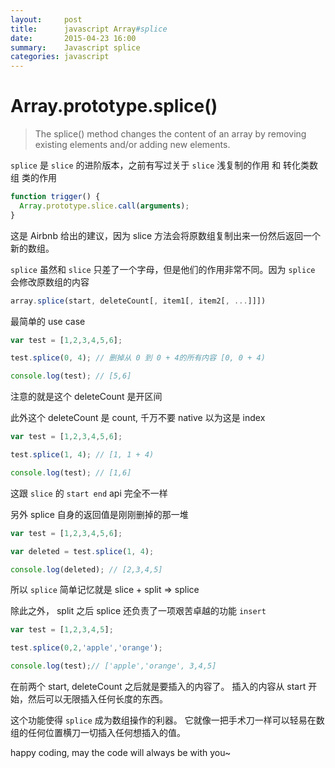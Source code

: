 ```yaml
---
layout:     post
title:      javascript Array#splice
date:       2015-04-23 16:00
summary:    Javascript splice
categories: javascript
---
```


# Array.prototype.splice()

> The splice() method changes the content of an array by removing existing elements and/or adding new elements.

`splice` 是 `slice` 的进阶版本，之前有写过关于 `slice` 浅复制的作用 和 转化类数组 类的作用

``` javascript
function trigger() {
  Array.prototype.slice.call(arguments);
}
```

这是 Airbnb 给出的建议，因为 slice 方法会将原数组复制出来一份然后返回一个新的数组。

`splice` 虽然和 `slice` 只差了一个字母，但是他们的作用非常不同。因为 `splice` 会修改原数组的内容

>
``` javascript
array.splice(start, deleteCount[, item1[, item2[, ...]]])
```

最简单的 use case

``` javascript
var test = [1,2,3,4,5,6];

test.splice(0, 4); // 删掉从 0 到 0 + 4的所有内容 [0, 0 + 4)

console.log(test); // [5,6]
```

注意的就是这个 deleteCount 是开区间

此外这个 deleteCount 是 count, 千万不要 native 以为这是 index

``` javascript
var test = [1,2,3,4,5,6];

test.splice(1, 4); // [1, 1 + 4)

console.log(test); // [1,6]
```

这跟 `slice` 的 `start end` api 完全不一样

另外 splice 自身的返回值是刚刚删掉的那一堆

``` javascript
var test = [1,2,3,4,5,6];

var deleted = test.splice(1, 4);

console.log(deleted); // [2,3,4,5]
```

所以 `splice` 简单记忆就是  slice + split => splice

除此之外， split 之后 splice 还负责了一项艰苦卓越的功能 `insert`

``` javascript
var test = [1,2,3,4,5];

test.splice(0,2,'apple','orange');

console.log(test);// ['apple','orange', 3,4,5]
```

在前两个 start, deleteCount 之后就是要插入的内容了。 插入的内容从 start 开始，然后可以无限插入任何长度的东西。

这个功能使得 `splice` 成为数组操作的利器。 它就像一把手术刀一样可以轻易在数组的任何位置横刀一切插入任何想插入的值。

happy coding, may the code will always be with you~
